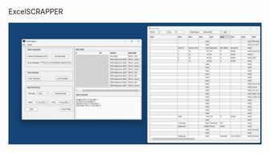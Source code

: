 ExcelSCRAPPER

<p align="center">
  <img src="https://github.com/sghmire/ExcelScapper/blob/main/MAIN.png" width="800" title="Main Window">
</p>
